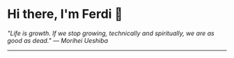 <h1>Hi there, I'm Ferdi 👋</h1>

<p><em>
  "Life is growth. If we stop growing, technically and spiritually, we are as good as dead." — Morihei Ueshiba
</em></p>

---

